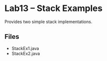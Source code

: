 # Lab13 – Stack Examples

Provides two simple stack implementations.

## Files
- StackEx1.java
- StackEx2.java

